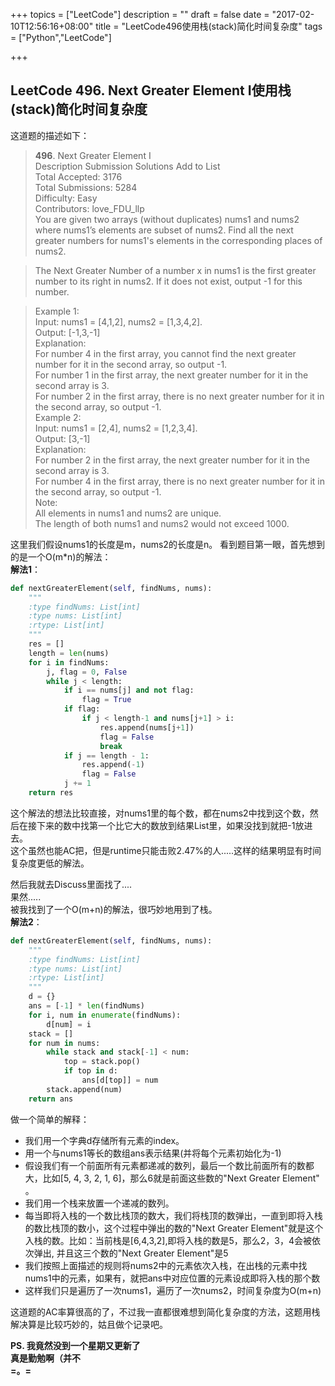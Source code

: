 +++
topics = ["LeetCode"]
description = ""
draft = false
date = "2017-02-10T12:56:16+08:00"
title = "LeetCode496使用栈(stack)简化时间复杂度"
tags = ["Python","LeetCode"]

+++

## LeetCode 496. Next Greater Element I使用栈(stack)简化时间复杂度

这道题的描述如下：

> **496**. Next Greater Element I  
Description  Submission  Solutions  Add to List  
Total Accepted: 3176  
Total Submissions: 5284  
Difficulty: Easy  
Contributors: love\_FDU\_llp  
You are given two arrays (without duplicates) nums1  and nums2 where nums1’s elements are subset of nums2. Find all the next greater numbers for nums1's elements in the corresponding places of nums2.  

>The Next Greater Number of a number x in nums1 is the first greater number to its right in nums2. If it does not exist, output -1 for this number.

>Example 1:  
Input: nums1 = [4,1,2], nums2 = [1,3,4,2].  
Output: [-1,3,-1]  
Explanation:  
    For number 4 in the first array, you cannot find the next greater number for it in the second array, so output -1.  
    For number 1 in the first array, the next greater number for it in the second array is 3.  
    For number 2 in the first array, there is no next greater number for it in the second array, so output -1.  
Example 2:  
Input: nums1 = [2,4], nums2 = [1,2,3,4].  
Output: [3,-1]  
Explanation:  
    For number 2 in the first array, the next greater number for it in the second array is 3.  
    For number 4 in the first array, there is no next greater number for it in the second array, so output -1.  
Note:  
All elements in nums1 and nums2 are unique.  
The length of both nums1 and nums2 would not exceed 1000.  

这里我们假设nums1的长度是m，nums2的长度是n。
看到题目第一眼，首先想到的是一个O(m*n)的解法：  
**解法1**：   
```python
def nextGreaterElement(self, findNums, nums):
    """
    :type findNums: List[int]
    :type nums: List[int]
    :rtype: List[int]
    """
    res = []
    length = len(nums)
    for i in findNums:
        j, flag = 0, False
        while j < length:
            if i == nums[j] and not flag:
                flag = True
            if flag:
                if j < length-1 and nums[j+1] > i:
                    res.append(nums[j+1])
                    flag = False
                    break
            if j == length - 1:
                res.append(-1)
                flag = False
            j += 1
    return res
```
这个解法的想法比较直接，对nums1里的每个数，都在nums2中找到这个数，然后在接下来的数中找第一个比它大的数放到结果List里，如果没找到就把-1放进去。   
这个虽然也能AC把，但是runtime只能击败2.47%的人.....这样的结果明显有时间复杂度更低的解法。

然后我就去Discuss里面找了....  
果然.....   
被我找到了一个O(m+n)的解法，很巧妙地用到了栈。  
**解法2**：  

```python
def nextGreaterElement(self, findNums, nums):
    """
    :type findNums: List[int]
    :type nums: List[int]
    :rtype: List[int]
    """
    d = {}
    ans = [-1] * len(findNums)
    for i, num in enumerate(findNums):
        d[num] = i
    stack = []
    for num in nums:
        while stack and stack[-1] < num:
            top = stack.pop()
            if top in d:
                ans[d[top]] = num
        stack.append(num)
    return ans
```
做一个简单的解释：

- 我们用一个字典d存储所有元素的index。
- 用一个与nums1等长的数组ans表示结果(并将每个元素初始化为-1)
- 假设我们有一个前面所有元素都递减的数列，最后一个数比前面所有的数都大，比如[5, 4, 3, 2, 1, 6]，那么6就是前面这些数的"Next Greater Element" 。
- 我们用一个栈来放置一个递减的数列。
- 每当即将入栈的一个数比栈顶的数大，我们将栈顶的数弹出，一直到即将入栈的数比栈顶的数小，这个过程中弹出的数的"Next Greater Element"就是这个入栈的数。比如：当前栈是[6,4,3,2],即将入栈的数是5，那么2，3，4会被依次弹出, 并且这三个数的"Next Greater Element"是5
- 我们按照上面描述的规则将nums2中的元素依次入栈，在出栈的元素中找nums1中的元素，如果有，就把ans中对应位置的元素设成即将入栈的那个数
- 这样我们只是遍历了一次nums1，遍历了一次nums2，时间复杂度为O(m+n)

这道题的AC率算很高的了，不过我一直都很难想到简化复杂度的方法，这题用栈解决算是比较巧妙的，姑且做个记录吧。


**PS. 我竟然没到一个星期又更新了**  
**真是勤勉啊（并不**   
**=。=**
